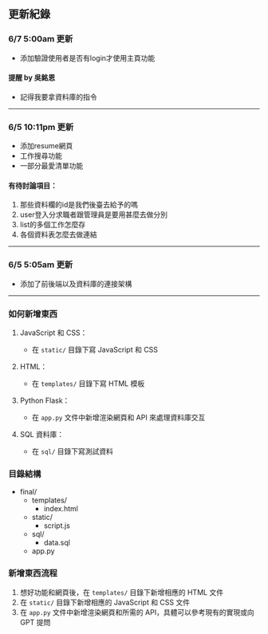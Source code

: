 ## 更新紀錄

### 6/7 5:00am 更新
- 添加驗證使用者是否有login才使用主頁功能

#### 提醒 by 吳銘恩
- 記得我要拿資料庫的指令
-----------------------
### 6/5 10:11pm 更新
- 添加resume網頁
- 工作搜尋功能
- 一部分最愛清單功能

#### 有待討論項目：
1. 那些資料欄的id是我們後臺去給予的嗎
2. user登入分求職者跟管理員是要用甚麼去做分別
3. list的多個工作怎麼存
4. 各個資料表怎麼去做連結

----------------
### 6/5 5:05am 更新

- 添加了前後端以及資料庫的連接架構
---------
### 如何新增東西

1. JavaScript 和 CSS：
    - 在 `static/` 目錄下寫 JavaScript 和 CSS

2. HTML：
    - 在 `templates/` 目錄下寫 HTML 模板

3. Python Flask：
    - 在 `app.py` 文件中新增渲染網頁和 API 來處理資料庫交互

4. SQL 資料庫：
    - 在 `sql/` 目錄下寫測試資料

### 目錄結構
- final/
  - templates/
    - index.html
  - static/
    - script.js
  - sql/
    - data.sql
  - app.py

### 新增東西流程

1. 想好功能和網頁後，在 `templates/` 目錄下新增相應的 HTML 文件
2. 在 `static/` 目錄下新增相應的 JavaScript 和 CSS 文件
3. 在 `app.py` 文件中新增渲染網頁和所需的 API，具體可以參考現有的實現或向 GPT 提問

